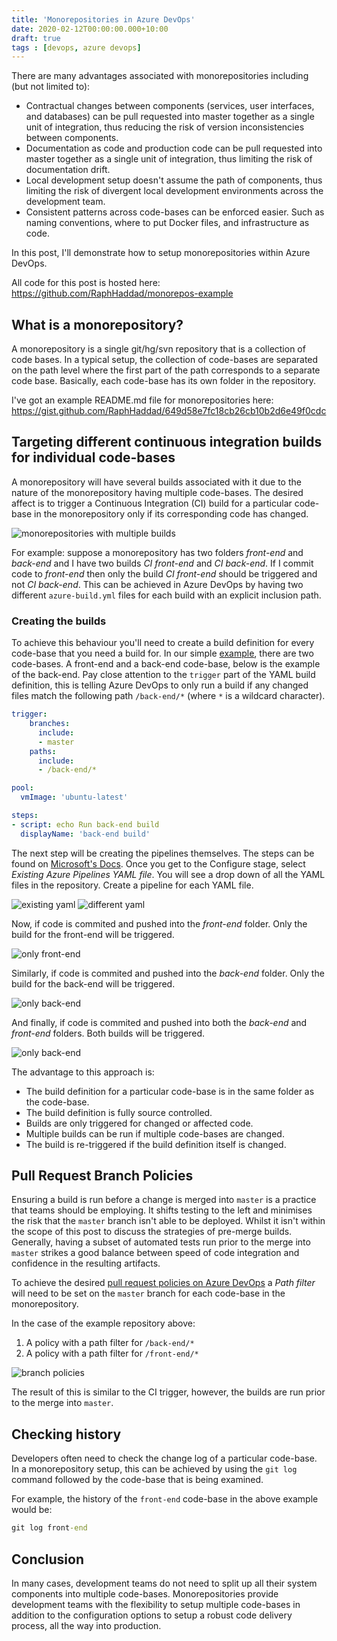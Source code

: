```yaml
---
title: 'Monorepositories in Azure DevOps'
date: 2020-02-12T00:00:00.000+10:00
draft: true
tags : [devops, azure devops]
---
```


There are many advantages associated with monorepositories including (but not
limited to):

- Contractual changes between components (services, user interfaces, and
  databases)
  can be pull requested into master together as a single unit of integration,
  thus reducing the risk of version inconsistencies between components.
- Documentation as code and production code can be pull requested into master
  together as a single unit of integration, thus limiting the risk of
  documentation drift.
- Local development setup doesn't assume the path of components, thus limiting
  the risk of divergent local development environments across the development
  team.
- Consistent patterns across code-bases can be enforced easier. Such as
  naming conventions, where to put Docker files, and infrastructure as code.

In this post, I'll demonstrate how to setup monorepositories within Azure
DevOps.

All code for this post is hosted here:
https://github.com/RaphHaddad/monorepos-example

## What is a monorepository?

A monorepository is a single git/hg/svn repository that is a collection of code
bases. In a typical setup, the collection of code-bases are separated on the
path level where the first part of the path corresponds to a separate code
base. Basically, each code-base has its own folder in the repository.

I've got an example README.md file for monorepositories
here: https://gist.github.com/RaphHaddad/649d58e7fc18cb26cb10b2d6e49f0cdc

## Targeting different continuous integration builds for individual code-bases

A monorepository will have several builds associated with it due to the nature
of the monorepository having multiple code-bases. The desired affect is to
trigger a Continuous Integration (CI) build for a particular code-base in the
monorepository only if its corresponding code has changed.

<img src="/images/mono-repo.png" alt="monorepositories with multiple builds" style="width: auto;"/>

For example: suppose a monorepository has two folders _front-end_ and
_back-end_ and I have two builds _CI front-end_ and _CI back-end_. If I commit
code to _front-end_ then only the build _CI front-end_ should be triggered and
not _CI back-end_. This can be achieved in Azure DevOps by having two different
`azure-build.yml` files for each build with an explicit inclusion path.

### Creating the builds

To achieve this behaviour you'll need to create a build definition for every
code-base that you need a build for.
In our simple [example](https://github.com/RaphHaddad/monorepos-example),
there are two code-bases. A front-end and a back-end code-base,
below is the example of the back-end.
Pay close attention to the `trigger` part of the YAML build definition,
this is telling Azure DevOps to only run a build if any changed files
match the following path `/back-end/*` (where `*` is
a wildcard character).

```yaml
trigger:
    branches:
      include:
      - master
    paths:
      include:
      - /back-end/*

pool:
  vmImage: 'ubuntu-latest'

steps:
- script: echo Run back-end build
  displayName: 'back-end build'
```

The next step will be creating the pipelines themselves. The
steps can be found on
[Microsoft's Docs](https://docs.microsoft.com/en-us/azure/devops/pipelines/create-first-pipeline?view=azure-devops&tabs=java%2Cbrowser%2Ctfs-2018-2).
Once you get to the Configure stage,
select _Existing Azure Pipelines YAML file_. You will see a drop down of all
the YAML files in the repository. Create a pipeline for each YAML file.

![existing yaml](/images/existing-yaml.png "existing yaml")
![different yaml](/images/diff-yaml.png "diff yaml")

Now, if code is commited and pushed into the _front-end_ folder.
Only the build for the front-end will be triggered.

![only front-end](/images/only-front-end.png)

Similarly, if code is commited and pushed into the _back-end_ folder. Only the
build for the back-end will be triggered.

![only back-end](/images/only-back-end.png)

And finally, if code is commited and pushed into both the _back-end_ and
_front-end_ folders. Both builds will be triggered.

![only back-end](/images/both-builds.png)

The advantage to this approach is:

- The build definition for a particular code-base is in the same folder as
  the code-base.
- The build definition is fully source controlled.
- Builds are only triggered for changed or affected code.
- Multiple builds can be run if multiple code-bases are changed.
- The build is re-triggered if the build definition itself is changed.

## Pull Request Branch Policies

Ensuring a build is run before a change is merged into `master` is a practice
that teams should be employing. It shifts testing to the left and minimises
the risk that the `master` branch isn't able to be deployed. Whilst it isn't
within the scope of this post to discuss the strategies of pre-merge builds.
Generally, having a subset of automated tests run prior to
the merge into `master` strikes a good balance between speed of
code integration and confidence in the resulting artifacts.

To achieve the desired
[pull request policies on Azure DevOps](https://docs.microsoft.com/en-us/azure/devops/repos/git/branch-policies?view=azure-devops)
a _Path filter_ will need to be set on the `master` branch for each code-base
in the monorepository.

In the case of the example repository above:

1. A policy with a path filter for `/back-end/*`
1. A policy with a path filter for `/front-end/*`

![branch policies](/images/branch-policy.png)

The result of this is similar to the CI trigger, however, the builds are
run prior to the merge into `master`.

## Checking history

Developers often need to check the change log of a particular code-base.
In a monorepository setup, this can be achieved by using the `git log`
command followed by the code-base that is being examined.

For example, the history of the `front-end` code-base in the above example
would be:

```cmd
git log front-end
```

## Conclusion

In many cases, development teams do not need to split up all their
system components into multiple code-bases. Monorepositories provide development
teams with the flexibility to setup multiple code-bases in addition to the
configuration options to setup a robust code delivery
process, all the way into production.
